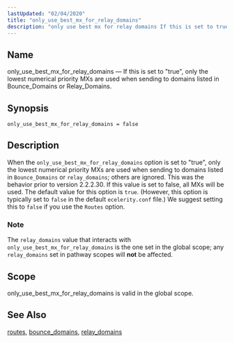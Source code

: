 ```yaml
---
lastUpdated: "02/04/2020"
title: "only_use_best_mx_for_relay_domains"
description: "only use best mx for relay domains If this is set to true only the lowest numerical priority M Xs are used when sending to domains listed in Bounce Domains or Relay Domains only use best mx for relay domains false When the only use best mx for relay domains..."
---
```


<a name="conf.ref.only_use_best_mx_for_relay_domains"></a> 
## Name

only_use_best_mx_for_relay_domains — If this is set to "true", only the lowest numerical priority MXs are used when sending to domains listed in Bounce_Domains or Relay_Domains.

## Synopsis

`only_use_best_mx_for_relay_domains = false`

<a name="idp10474848"></a> 
## Description

When the `only_use_best_mx_for_relay_domains` option is set to "true", only the lowest numerical priority MXs are used when sending to domains listed in `Bounce_Domains` or `relay_domains`; others are ignored. This was the behavior prior to version 2.2.2.30\. If this value is set to false, all MXs will be used. The default value for this option is `true`. (However, this option is typically set to `false` in the default `ecelerity.conf` file.) We suggest setting this to `false` if you use the `Routes` option.

### Note

The `relay_domains` value that interacts with `only_use_best_mx_for_relay_domains` is the one set in the global scope; any `relay_domains` set in pathway scopes will **not** be affected.

<a name="idp10483648"></a> 
## Scope

only_use_best_mx_for_relay_domains is valid in the global scope.

<a name="idp10485312"></a> 
## See Also

[routes](/momentum/3/3-reference/3-reference-conf-ref-routes), [bounce_domains](/momentum/3/3-reference/3-reference-conf-ref-bounce-domains), [relay_domains](/momentum/3/3-reference/3-reference-conf-ref-relay-domains)